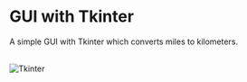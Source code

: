 # GUI with Tkinter
A simple GUI with Tkinter which converts miles to kilometers.
<br>
<br>

![Tkinter](https://github.com/Lylio/images/blob/master/tkinter.png)
